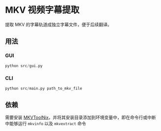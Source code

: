 # MKV 视频字幕提取

提取 MKV 的字幕轨道成独立字幕文件，便于后续翻译。

## 用法

### GUI

```python
python src/gui.py
```

### CLI

```python
python src/main.py path_to_mkv_file
```

## 依赖

需要安装 [MKVToolNix][MKVToolNix]，并将其安装目录添加到环境变量中，即在命令行或中断中能够运行 `mkvinfo` 以及 `mkvextract` 命令

[MKVToolNix]: https://mkvtoolnix.download/downloads.html